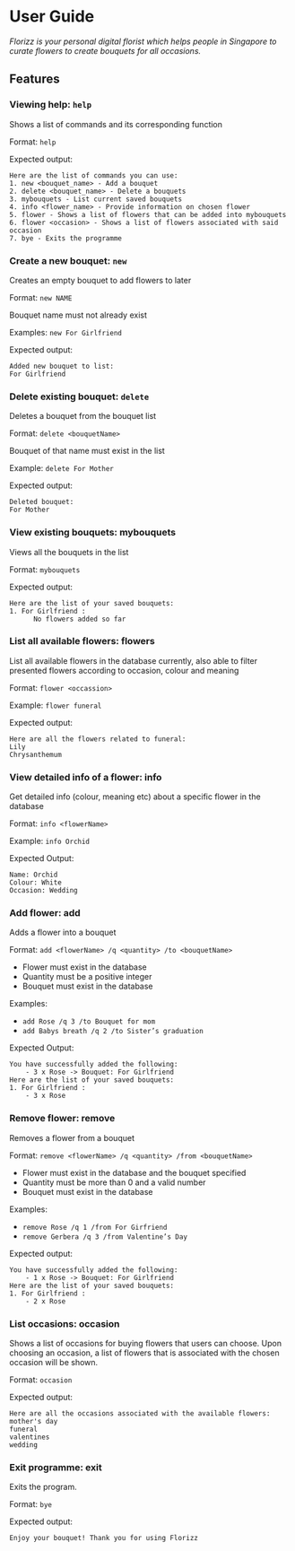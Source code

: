 # User Guide
_Florizz is your personal digital florist which helps people in Singapore to curate flowers to create bouquets for all occasions._

## Features
### Viewing help: `help`
Shows a list of commands and its corresponding function

Format: `help`

Expected output:

```
Here are the list of commands you can use:
1. new <bouquet_name> - Add a bouquet
2. delete <bouquet_name> - Delete a bouquets
3. mybouquets - List current saved bouquets
4. info <flower_name> - Provide information on chosen flower
5. flower - Shows a list of flowers that can be added into mybouquets
6. flower <occasion> - Shows a list of flowers associated with said occasion
7. bye - Exits the programme
```

### Create a new bouquet: `new`
Creates an empty bouquet to add flowers to later

Format: `new NAME`

Bouquet name must not already exist

Examples:
`new For Girlfriend`

Expected output:
```
Added new bouquet to list: 
For Girlfriend
```

### Delete existing bouquet: `delete`
Deletes a bouquet from the bouquet list

Format:  `delete <bouquetName>`

Bouquet of that name must exist in the list

Example:
`delete For Mother`

Expected output:
```
Deleted bouquet: 
For Mother
```

### View existing bouquets: mybouquets
Views all the bouquets in the list

Format: `mybouquets`

Expected output:
```
Here are the list of your saved bouquets:
1. For Girlfriend :
      No flowers added so far
```

### List all available flowers: flowers
List all available flowers in the database currently, also able to filter presented flowers according to occasion, colour and meaning

Format: `flower <occassion>`

Example: `flower funeral`

Expected output:
```
Here are all the flowers related to funeral: 
Lily
Chrysanthemum
```
### View detailed info of a flower: info

Get detailed info (colour, meaning etc) about a specific flower in the database

Format: `info <flowerName>`

Example: `info Orchid`

Expected Output:
```
Name: Orchid
Colour: White
Occasion: Wedding
```

### Add flower: add

Adds a flower into a bouquet

Format: `add <flowerName> /q <quantity> /to <bouquetName>`

- Flower must exist in the database
- Quantity must be a positive integer
- Bouquet must exist in the database

Examples:
- `add Rose /q 3 /to Bouquet for mom`
- `add Babys breath /q 2 /to Sister’s graduation`

Expected Output:
```
You have successfully added the following: 
    - 3 x Rose -> Bouquet: For Girlfriend
Here are the list of your saved bouquets:
1. For Girlfriend :
    - 3 x Rose
```

### Remove flower: remove

Removes a flower from a bouquet

Format: `remove <flowerName> /q <quantity> /from <bouquetName>`

- Flower must exist in the database and the bouquet specified
- Quantity must be more than 0 and a valid number
- Bouquet must exist in the database

Examples:
- `remove Rose /q 1 /from For Girfriend`
- `remove Gerbera /q 3 /from Valentine’s Day`

Expected output:
```
You have successfully added the following: 
    - 1 x Rose -> Bouquet: For Girlfriend
Here are the list of your saved bouquets:
1. For Girlfriend :
    - 2 x Rose
```

### List occasions: occasion
Shows a list of occasions for buying flowers that users can choose. Upon choosing an occasion, a list of flowers that is associated with the chosen occasion will be shown.

Format: `occasion`

Expected output:
```
Here are all the occasions associated with the available flowers: 
mother's day
funeral
valentines
wedding
```

### Exit programme: exit

Exits the program.

Format: `bye`

Expected output:
```
Enjoy your bouquet! Thank you for using Florizz
```


